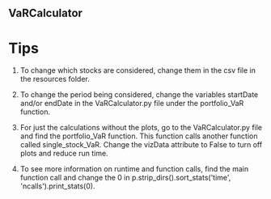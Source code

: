 ## VaRCalculator

# Tips
1. To change which stocks are considered, change them in the csv file in the resources folder.

2. To change the period being considered, change the variables startDate and/or endDate in the VaRCalculator.py file under the portfolio_VaR function.

3. For just the calculations without the plots, go to the VaRCalculator.py file and find the portfolio_VaR function. This function calls another function called single_stock_VaR. Change the vizData attribute to False to turn off plots and reduce run time.

4. To see more information on runtime and function calls, find the main function call and change the 0 in p.strip_dirs().sort_stats('time', 'ncalls').print_stats(0).
